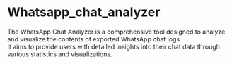 # Whatsapp_chat_analyzer
The WhatsApp Chat Analyzer is a comprehensive tool designed to analyze and visualize the contents of exported WhatsApp chat logs.
<br>
It aims to provide users with detailed insights into their chat data through various statistics and visualizations.
